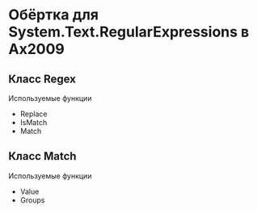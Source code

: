 # Обёртка для System.Text.RegularExpressions в Ax2009

## Класс Regex
Используемые функции
* Replace
* IsMatch
* Match

## Класс Match
Используемые функции
* Value
* Groups